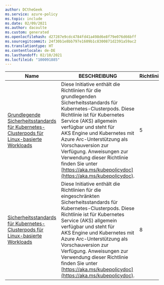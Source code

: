 ```yaml
---
author: DCtheGeek
ms.service: azure-policy
ms.topic: include
ms.date: 02/09/2021
ms.author: dacoulte
ms.custom: generated
ms.openlocfilehash: d27287e9cdc4784fd41a498d6e8f79e076d66bff
ms.sourcegitcommit: 24f30b1e8bb797e1609b1c8300871d2391a59ac2
ms.translationtype: HT
ms.contentlocale: de-DE
ms.lasthandoff: 02/10/2021
ms.locfileid: "100091885"
---
```

|Name |BESCHREIBUNG |Richtlinien |Version |
|---|---|---|---|
|[Grundlegende Sicherheitsstandards für Kubernetes-Clusterpods für Linux-basierte Workloads](https://github.com/Azure/azure-policy/blob/master/built-in-policies/policySetDefinitions/Kubernetes/Kubernetes_PSPBaselineStandard.json) |Diese Initiative enthält die Richtlinien für die grundlegenden Sicherheitsstandards für Kubernetes-Clusterpods. Diese Richtlinie ist für Kubernetes Service (AKS) allgemein verfügbar und steht für AKS Engine und Kubernetes mit Azure Arc-Unterstützung als Vorschauversion zur Verfügung. Anweisungen zur Verwendung dieser Richtlinie finden Sie unter [https://aka.ms/kubepolicydoc](https://aka.ms/kubepolicydoc). |5 |1.1.1 |
|[Sicherheitsstandards für Kubernetes-Clusterpods für Linux-basierte Workloads](https://github.com/Azure/azure-policy/blob/master/built-in-policies/policySetDefinitions/Kubernetes/Kubernetes_PSPRestrictedStandard.json) |Diese Initiative enthält die Richtlinien für die eingeschränkten Sicherheitsstandards für Kubernetes-Clusterpods. Diese Richtlinie ist für Kubernetes Service (AKS) allgemein verfügbar und steht für AKS Engine und Kubernetes mit Azure Arc-Unterstützung als Vorschauversion zur Verfügung. Anweisungen zur Verwendung dieser Richtlinie finden Sie unter [https://aka.ms/kubepolicydoc](https://aka.ms/kubepolicydoc). |8 |2.1.1 |
